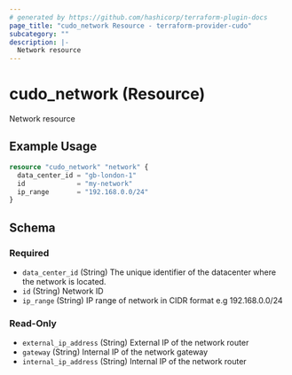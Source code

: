 ```yaml
---
# generated by https://github.com/hashicorp/terraform-plugin-docs
page_title: "cudo_network Resource - terraform-provider-cudo"
subcategory: ""
description: |-
  Network resource
---
```


# cudo_network (Resource)

Network resource

## Example Usage

```terraform
resource "cudo_network" "network" {
  data_center_id = "gb-london-1"
  id             = "my-network"
  ip_range       = "192.168.0.0/24"
}
```

<!-- schema generated by tfplugindocs -->
## Schema

### Required

- `data_center_id` (String) The unique identifier of the datacenter where the network is located.
- `id` (String) Network ID
- `ip_range` (String) IP range of network in CIDR format e.g 192.168.0.0/24

### Read-Only

- `external_ip_address` (String) External IP of the network router
- `gateway` (String) Internal IP of the network gateway
- `internal_ip_address` (String) Internal IP of the network router


